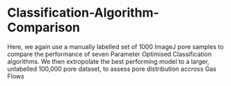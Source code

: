 # Classification-Algorithm-Comparison
Here, we again use a manually labelled set of 1000 ImageJ pore samples to compare the performance of seven Parameter Optimised Classification algorithms. We then extropolate the best performing model to a larger, unlabelled 100,000 pore dataset, to assess pore distribution accross Gas Flows
